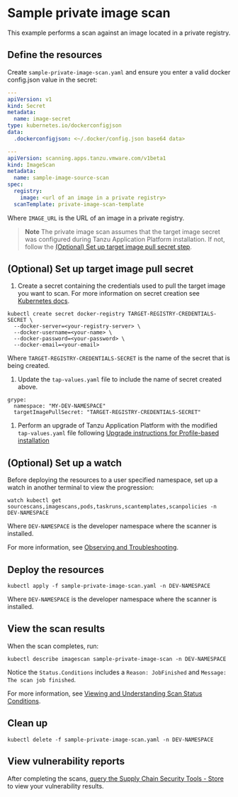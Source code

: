 # Sample private image scan

This example performs a scan against an image located in a private registry.

## <a id="define-resources"></a>Define the resources

Create `sample-private-image-scan.yaml` and ensure you enter a valid docker config.json value in the secret:

```yaml
---
apiVersion: v1
kind: Secret
metadata:
  name: image-secret
type: kubernetes.io/dockerconfigjson
data:
  .dockerconfigjson: <~/.docker/config.json base64 data>

---
apiVersion: scanning.apps.tanzu.vmware.com/v1beta1
kind: ImageScan
metadata:
  name: sample-image-source-scan
spec:
  registry:
    image: <url of an image in a private registry>
  scanTemplate: private-image-scan-template
```

Where `IMAGE_URL` is the URL of an image in a private registry.

> **Note** The private image scan assumes that the target image secret was configured during Tanzu Application Platform installation. If not, follow the [(Optional) Set up target image pull secret step](./private-image.hbs.md#set-up-target-image-pull-secret).

## <a id="set-up-target-image-pull-secret"></a>(Optional) Set up target image pull secret
1. Create a secret containing the credentials used to pull the target image you want to scan. For more information on secret creation see [Kubernetes docs](https://kubernetes.io/docs/tasks/configure-pod-container/pull-image-private-registry/#create-a-secret-by-providing-credentials-on-the-command-line).
  ```
  kubectl create secret docker-registry TARGET-REGISTRY-CREDENTIALS-SECRET \
    --docker-server=<your-registry-server> \
    --docker-username=<your-name> \
    --docker-password=<your-password> \
    --docker-email=<your-email>
  ```
  Where `TARGET-REGISTRY-CREDENTIALS-SECRET` is the name of the secret that is being created.

1. Update the `tap-values.yaml` file to include the name of secret created above.
  ```
  grype:
    namespace: "MY-DEV-NAMESPACE"
    targetImagePullSecret: "TARGET-REGISTRY-CREDENTIALS-SECRET"
  ```
1. Perform an upgrade of Tanzu Application Platform with the modified `tap-values.yaml` file following [Upgrade instructions for Profile-based installation](../../upgrading.hbs.md#profile-based-instruct)

## <a id="set-up-watch"></a>(Optional) Set up a watch

Before deploying the resources to a user specified namespace, set up a watch in another terminal to view the progression:

```console
watch kubectl get sourcescans,imagescans,pods,taskruns,scantemplates,scanpolicies -n DEV-NAMESPACE
```
Where `DEV-NAMESPACE` is the developer namespace where the scanner is installed.

For more information, see [Observing and Troubleshooting](../observing.md).

## <a id="deploy-resources"></a>Deploy the resources

```console
kubectl apply -f sample-private-image-scan.yaml -n DEV-NAMESPACE
```

Where `DEV-NAMESPACE` is the developer namespace where the scanner is installed.

## <a id="view-scan-results"></a>View the scan results

When the scan completes, run:

```console
kubectl describe imagescan sample-private-image-scan -n DEV-NAMESPACE
```

Notice the `Status.Conditions` includes a `Reason: JobFinished` and `Message: The scan job finished`.

For more information, see [Viewing and Understanding Scan Status Conditions](../results.md).

## <a id="clean-up"></a>Clean up

```console
kubectl delete -f sample-private-image-scan.yaml -n DEV-NAMESPACE
```

## <a id="view-vuln-reports"></a>View vulnerability reports

After completing the scans, [query the Supply Chain Security Tools - Store](../../cli-plugins/insight/query-data.md) to view your vulnerability results.
